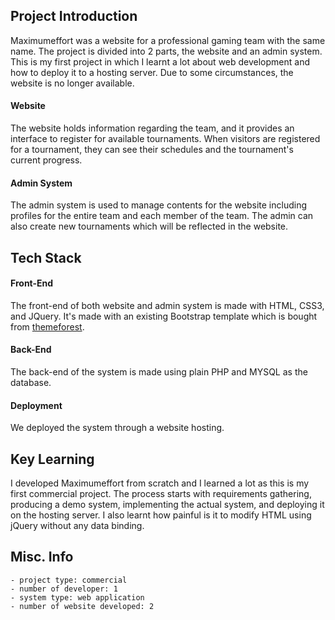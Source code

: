 ## Project Introduction
Maximumeffort was a website for a professional gaming team with the same name. The project is divided into 2 parts, the website and an admin system. This is my first project in which I learnt a lot about web development and how to deploy it to a hosting server. Due to some circumstances, the website is no longer available.

#### Website
The website holds information regarding the team, and it provides an interface to register for available tournaments. When visitors are registered for a tournament, they can see their schedules and the tournament's current progress.

#### Admin System

The admin system is used to manage contents for the website including profiles for the entire team and each member of the team. The admin can also create new tournaments which will be reflected in the website.

## Tech Stack
#### Front-End
The front-end of both website and admin system is made with HTML, CSS3, and JQuery. It's made with an existing Bootstrap template which is bought from [themeforest](https://themeforest.net/).
#### Back-End
The back-end of the system is made using plain PHP and MYSQL as the database.
#### Deployment
We deployed the system through a website hosting.

## Key Learning
I developed Maximumeffort from scratch and I learned a lot as this is my first commercial project. The process starts with requirements gathering, producing a demo system, implementing the actual system, and deploying it on the hosting server. I also learnt how painful is it to modify HTML using jQuery without any data binding.

## Misc. Info
    - project type: commercial
    - number of developer: 1
    - system type: web application
    - number of website developed: 2